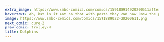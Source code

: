 ```yaml
---
extra_image: https://www.smbc-comics.com/comics/159188914920200611after.png
hovertext: Ah, but is it not so that with pants they can now know the pleasure of the taking off of pants?
image: https://www.smbc-comics.com/comics/1591889022-20200611.png
next_comic: cure-2
prev_comic: trolley-4
title: Dolphins
---
```


